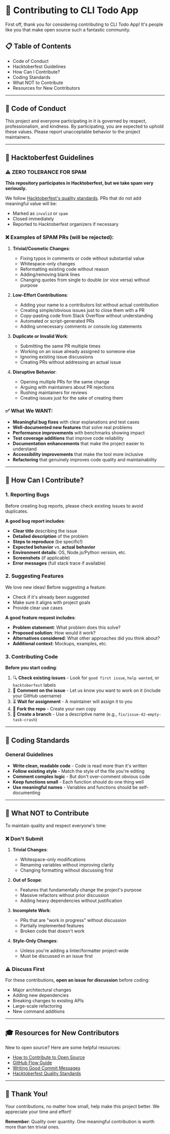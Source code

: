 # 🤝 Contributing to CLI Todo App

First off, thank you for considering contributing to CLI Todo App! It's people like you that make open source such a fantastic community.

## 📋 Table of Contents

- Code of Conduct
- Hacktoberfest Guidelines
- How Can I Contribute?
- Coding Standards
- What NOT to Contribute
- Resources for New Contributors

---

## 📜 Code of Conduct

This project and everyone participating in it is governed by respect, professionalism, and kindness. By participating, you are expected to uphold these values. Please report unacceptable behavior to the project maintainers.

---

## 🎃 Hacktoberfest Guidelines

### ⚠️ ZERO TOLERANCE FOR SPAM

**This repository participates in Hacktoberfest, but we take spam very seriously.**

We follow [Hacktoberfest's quality standards](https://hacktoberfest.com/participation/#spam). PRs that do not add meaningful value will be:
- Marked as `invalid` or `spam`
- Closed immediately
- Reported to Hacktoberfest organizers if necessary

### ❌ Examples of SPAM PRs (will be rejected):

1. **Trivial/Cosmetic Changes**:
   - Fixing typos in comments or code without substantial value
   - Whitespace-only changes
   - Reformatting existing code without reason
   - Adding/removing blank lines
   - Changing quotes from single to double (or vice versa) without purpose

2. **Low-Effort Contributions**:
   - Adding your name to a contributors list without actual contribution
   - Creating simple/obvious issues just to close them with a PR
   - Copy-pasting code from Stack Overflow without understanding
   - Automated or script-generated PRs
   - Adding unnecessary comments or console.log statements

3. **Duplicate or Invalid Work**:
   - Submitting the same PR multiple times
   - Working on an issue already assigned to someone else
   - Ignoring existing issue discussions
   - Creating PRs without addressing an actual issue

4. **Disruptive Behavior**:
   - Opening multiple PRs for the same change
   - Arguing with maintainers about PR rejections
   - Rushing maintainers for reviews
   - Creating issues just for the sake of creating them

### ✅ What We WANT:

- **Meaningful bug fixes** with clear explanations and test cases
- **Well-documented new features** that solve real problems
- **Performance improvements** with benchmarks showing impact
- **Test coverage additions** that improve code reliability
- **Documentation enhancements** that make the project easier to understand
- **Accessibility improvements** that make the tool more inclusive
- **Refactoring** that genuinely improves code quality and maintainability

---

## 🚀 How Can I Contribute?

### 1. Reporting Bugs

Before creating bug reports, please check existing issues to avoid duplicates.

**A good bug report includes**:
- **Clear title** describing the issue
- **Detailed description** of the problem
- **Steps to reproduce** (be specific!)
- **Expected behavior** vs. **actual behavior**
- **Environment details**: OS, Node.js/Python version, etc.
- **Screenshots** (if applicable)
- **Error messages** (full stack trace if available)

### 2. Suggesting Features

We love new ideas! Before suggesting a feature:
- Check if it's already been suggested
- Make sure it aligns with project goals
- Provide clear use cases

**A good feature request includes**:
- **Problem statement**: What problem does this solve?
- **Proposed solution**: How would it work?
- **Alternatives considered**: What other approaches did you think about?
- **Additional context**: Mockups, examples, etc.

### 3. Contributing Code

**Before you start coding**:
1. 🔍 **Check existing issues** - Look for `good first issue`, `help wanted`, or `hacktoberfest` labels
2. 💬 **Comment on the issue** - Let us know you want to work on it (include your GitHub username)
3. ⏳ **Wait for assignment** - A maintainer will assign it to you
4. 🍴 **Fork the repo** - Create your own copy
5. 🌿 **Create a branch** - Use a descriptive name (e.g., `fix/issue-42-empty-task-crash`)

---

## 📏 Coding Standards

### General Guidelines

- **Write clean, readable code** - Code is read more than it's written
- **Follow existing style** - Match the style of the file you're editing
- **Comment complex logic** - But don't over-comment obvious code
- **Keep functions small** - Each function should do one thing well
- **Use meaningful names** - Variables and functions should be self-documenting

---

## 🚫 What NOT to Contribute

To maintain quality and respect everyone's time:

### ❌ Don't Submit

1. **Trivial Changes**:
   - Whitespace-only modifications
   - Renaming variables without improving clarity
   - Changing formatting without discussing first

2. **Out of Scope**:
   - Features that fundamentally change the project's purpose
   - Massive refactors without prior discussion
   - Adding heavy dependencies without justification

3. **Incomplete Work**:
   - PRs that are "work in progress" without discussion
   - Partially implemented features
   - Broken code that doesn't work

4. **Style-Only Changes**:
   - Unless you're adding a linter/formatter project-wide
   - Must be discussed in an issue first

### ⚠️ Discuss First

For these contributions, **open an issue for discussion** before coding:
- Major architectural changes
- Adding new dependencies
- Breaking changes to existing APIs
- Large-scale refactoring
- New command additions

---

## 🎓 Resources for New Contributors

New to open source? Here are some helpful resources:
- [How to Contribute to Open Source](https://opensource.guide/how-to-contribute/)
- [GitHub Flow Guide](https://guides.github.com/introduction/flow/)
- [Writing Good Commit Messages](https://chris.beams.io/posts/git-commit/)
- [Hacktoberfest Quality Standards](https://hacktoberfest.com/participation/#spam)

---

## 🙏 Thank You!

Your contributions, no matter how small, help make this project better. We appreciate your time and effort!

**Remember**: Quality over quantity. One meaningful contribution is worth more than ten trivial ones.
